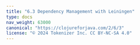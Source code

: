 ```yaml
---
title: "6.3 Dependency Management with Leiningen"
type: docs
nav_weight: 63000
canonical: "https://clojureforjava.com/2/6/3"
license: "© 2024 Tokenizer Inc. CC BY-NC-SA 4.0"
---
```

